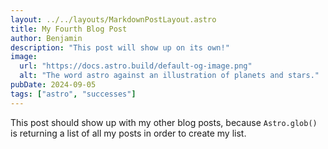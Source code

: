 ```yaml
---
layout: ../../layouts/MarkdownPostLayout.astro
title: My Fourth Blog Post
author: Benjamin
description: "This post will show up on its own!"
image:
  url: "https://docs.astro.build/default-og-image.png"
  alt: "The word astro against an illustration of planets and stars."
pubDate: 2024-09-05
tags: ["astro", "successes"]
---
```


This post should show up with my other blog posts, because `Astro.glob()` is returning a list of all my posts in order to create my list.
